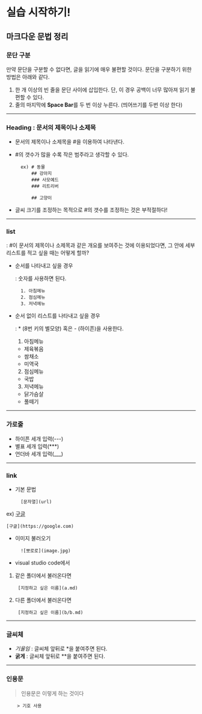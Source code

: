 # 실습 시작하기!

## 마크다운 문법 정리

### 문단 구분
만약 문단을 구분할 수 없다면, 글을 읽기에 매우 불편할 것이다. 문단을 구분하기 위한 방법은 아래와 같다. 
1. 한 개 이상의 빈 줄을 문단 사이에 삽입한다. 단, 이 경우 공백이 너무 많아져 읽기 불편할 수 있다.
2. 줄의 마지막에 **Space Bar**를 두 번 이상 누른다. (띄어쓰기를 두번 이상 한다)  
---


### Heading : 문서의 제목이나 소제목

* 문서의 제목이나 소제목을 #을 이용하여 나타낸다.
* #의 갯수가 많을 수록 작은 범주라고 생각할 수 있다.
        
        ex) # 동물
            ## 강아지
            ### 사모예드
            ### 리트리버

            ## 고양이
        
* 글씨 크기를 조정하는 목적으로 #의 갯수를 조정하는 것은 부적절하다!
---


### list
: #이 문서의 제목이나 소제목과 같은 개요를 보여주는 것에 이용되었다면, 그 안에 세부 리스트를 적고 싶을 때는 어떻게 할까?

* 순서를 나타내고 싶을 경우
    
    : 숫자를 사용하면 된다.

        1. 아침메뉴
        2. 점심메뉴
        3. 저녁메뉴
* 순서 없이 리스트를 나타내고 싶을 경우

    : * (8번 키의 별모양) 혹은 - (하이픈)을 사용한다.
    
    1. 아침메뉴
    * 제육볶음
    * 쌈채소
    *  미역국
    2. 점심메뉴
    * 국밥
    3. 저녁메뉴
    * 닭가슴살
    - 풀떼기
---

### 가로줄
* 하이픈 세개 입력(---)
* 별표 세개 입력(***)
* 언더바 세개 입력(___)

---

### link
* 기본 문법

        [문자열](url)

ex) [구글](https://google.com)

    [구글](https://google.com)
* 이미지 불러오기

        ![뽀로로](image.jpg)

* visual studio code에서
    
1. 같은 폴더에서 불러온다면

        [지정하고 싶은 이름](a.md)

2. 다른 폴더에서 불러온다면

        [지정하고 싶은 이름](b/b.md)

---

### 글씨체
* *기울임* : 글씨체 앞뒤로 *을 붙여주면 된다.
* **굵게** : 글씨체 앞뒤로 **을 붙여주면 된다.

---

### 인용문

> 인용문은 이렇게 하는 것이다

        > 기호 사용
    